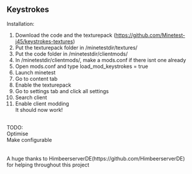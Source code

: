 ## Keystrokes

Installation:<br>
1. Download the code and the texturepack (https://github.com/Minetest-j45/keystrokes-textures)<br>
2. Put the texturepack folder in /minetestdir/textures/<br>
3. Put the code folder in /minetestdir/clientmods/<br>
4. In /minetestdir/clientmods/, make a mods.conf if there isnt one already<br>
5. Open mods.conf and type load_mod_keystrokes = true<br>
6. Launch minetest<br>
7. Go to content tab<br>
8. Enable the texturepack<br>
9. Go to settings tab and click all settings<br>
10. Search client<br>
11. Enable client modding<br>
It should now work!
<br>
TODO:<br>
Optimise<br>
Make configurable<br>
<br>
<br>
A huge thanks to HimbeerserverDE(https://github.com/HimbeerserverDE) for helping throughout this project
